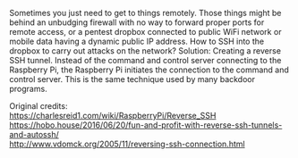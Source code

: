 Sometimes you just need to get to things remotely. Those things might be behind an unbudging firewall with no way to forward proper ports for remote access, or a pentest dropbox connected to public WiFi network or mobile data having a dynamic public IP address.
How to SSH into the dropbox to carry out attacks on the network?
Solution: Creating a reverse SSH tunnel. Instead of the command and control server connecting to the Raspberry Pi, the Raspberry Pi initiates the connection to the command and control server. This is the same technique used by many backdoor programs.

Original credits:
<br>
https://charlesreid1.com/wiki/RaspberryPi/Reverse_SSH
<br>
https://hobo.house/2016/06/20/fun-and-profit-with-reverse-ssh-tunnels-and-autossh/
<br>
http://www.vdomck.org/2005/11/reversing-ssh-connection.html
